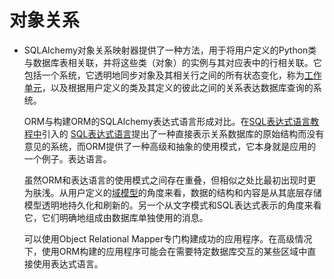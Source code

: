 # 对象关系

- SQLAlchemy对象关系映射器提供了一种方法，用于将用户定义的Python类与数据库表相关联，并将这些类（对象）的实例与其对应表中的行相关联。它包括一个系统，它透明地同步对象及其相关行之间的所有状态变化，称为[工作单元](https://docs.sqlalchemy.org/en/13/glossary.html#term-unit-of-work)，以及根据用户定义的类及其定义的彼此之间的关系表达数据库查询的系统。

  ORM与构建ORM的SQLAlchemy表达式语言形成对比。在[SQL表达式语言教程中](https://docs.sqlalchemy.org/en/13/core/tutorial.html)引入的 [SQL表达式语言](https://docs.sqlalchemy.org/en/13/core/tutorial.html)提出了一种直接表示关系数据库的原始结构而没有意见的系统，而ORM提供了一种高级和抽象的使用模式，它本身就是应用的一个例子。表达语言。

  虽然ORM和表达语言的使用模式之间存在重叠，但相似之处比最初出现时更为肤浅。从用户定义的[域模型](https://docs.sqlalchemy.org/en/13/glossary.html#term-domain-model)的角度来看，数据的结构和内容是从其底层存储模型透明地持久化和刷新的。另一个从文字模式和SQL表达式表示的角度来看它，它们明确地组成由数据库单独使用的消息。

  可以使用Object Relational Mapper专门构建成功的应用程序。在高级情况下，使用ORM构建的应用程序可能会在需要特定数据库交互的某些区域中直接使用表达式语言。